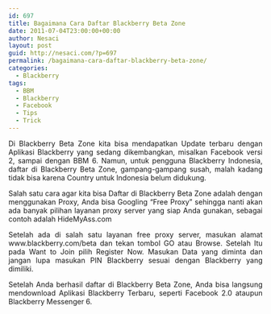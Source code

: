 ```yaml
---
id: 697
title: Bagaimana Cara Daftar Blackberry Beta Zone
date: 2011-07-04T23:00:00+00:00
author: Nesaci
layout: post
guid: http://nesaci.com/?p=697
permalink: /bagaimana-cara-daftar-blackberry-beta-zone/
categories:
  - Blackberry
tags:
  - BBM
  - Blackberry
  - Facebook
  - Tips
  - Trick
---
```

<p style="text-align: justify;">
  Di Blackberry Beta Zone kita bisa mendapatkan Update terbaru dengan Aplikasi Blackberry yang sedang dikembangkan, misalkan Facebook versi 2, sampai dengan BBM 6. Namun, untuk pengguna Blackberry Indonesia, daftar di Blackberry Beta Zone, gampang-gampang susah, malah kadang tidak bisa karena Country untuk Indonesia belum didukung.
</p>

<p style="text-align: justify;">
  Salah satu cara agar kita bisa Daftar di Blackberry Beta Zone adalah dengan menggunakan Proxy, Anda bisa Googling “Free Proxy” sehingga nanti akan ada banyak pilihan layanan proxy server yang siap Anda gunakan, sebagai contoh adalah HideMyAss.com
</p>

<p style="text-align: justify;">
  Setelah ada di salah satu layanan free proxy server, masukan alamat www.blackberry.com/beta dan tekan tombol GO atau Browse. Setelah Itu pada Want to Join pilih Register Now. Masukan Data yang diminta dan jangan lupa masukan PIN Blackberry sesuai dengan Blackberry yang dimiliki.
</p>

<p style="text-align: justify;">
  Setelah Anda berhasil daftar di Blackberry Beta Zone, Anda bisa langsung mendownload Aplikasi Blackberry Terbaru, seperti Facebook 2.0 ataupun Blackberry Messenger 6.
</p>